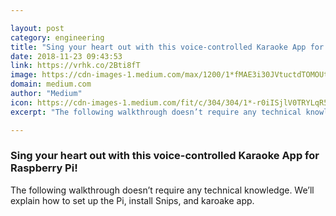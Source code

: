 ```yaml
---

layout: post
category: engineering
title: "Sing your heart out with this voice-controlled Karaoke App for Raspberry Pi!"
date: 2018-11-23 09:43:53
link: https://vrhk.co/2Bti8fT
image: https://cdn-images-1.medium.com/max/1200/1*fMAE3i30JVtuctdTOMOUtw.jpeg
domain: medium.com
author: "Medium"
icon: https://cdn-images-1.medium.com/fit/c/304/304/1*-r0iISjlV0TRYLqR5tZ8UQ.png
excerpt: "The following walkthrough doesn’t require any technical knowledge. We’ll explain how to set up the Pi, install Snips, and karoake app."

---
```


### Sing your heart out with this voice-controlled Karaoke App for Raspberry Pi!

The following walkthrough doesn’t require any technical knowledge. We’ll explain how to set up the Pi, install Snips, and karoake app.